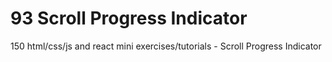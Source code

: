 # 93 Scroll Progress Indicator
 150 html/css/js and react mini exercises/tutorials - Scroll Progress Indicator
